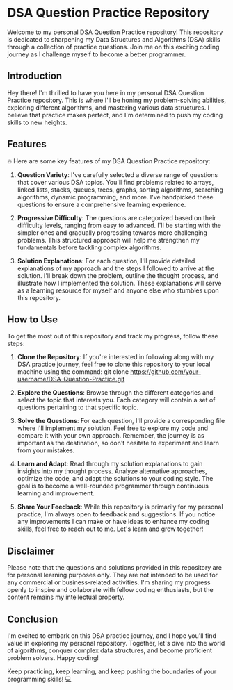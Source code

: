 # DSA Question Practice Repository

Welcome to my personal DSA Question Practice repository! This repository is dedicated to sharpening my Data Structures and Algorithms (DSA) skills through a collection of practice questions. Join me on this exciting coding journey as I challenge myself to become a better programmer.

## Introduction

Hey there! I'm thrilled to have you here in my personal DSA Question Practice repository. This is where I'll be honing my problem-solving abilities, exploring different algorithms, and mastering various data structures. I believe that practice makes perfect, and I'm determined to push my coding skills to new heights.

## Features

🔥 Here are some key features of my DSA Question Practice repository:

1. **Question Variety**: I've carefully selected a diverse range of questions that cover various DSA topics. You'll find problems related to arrays, linked lists, stacks, queues, trees, graphs, sorting algorithms, searching algorithms, dynamic programming, and more. I've handpicked these questions to ensure a comprehensive learning experience.

2. **Progressive Difficulty**: The questions are categorized based on their difficulty levels, ranging from easy to advanced. I'll be starting with the simpler ones and gradually progressing towards more challenging problems. This structured approach will help me strengthen my fundamentals before tackling complex algorithms.

3. **Solution Explanations**: For each question, I'll provide detailed explanations of my approach and the steps I followed to arrive at the solution. I'll break down the problem, outline the thought process, and illustrate how I implemented the solution. These explanations will serve as a learning resource for myself and anyone else who stumbles upon this repository.

## How to Use

To get the most out of this repository and track my progress, follow these steps:

1. **Clone the Repository**: If you're interested in following along with my DSA practice journey, feel free to clone this repository to your local machine using the command:
git clone https://github.com/your-username/DSA-Question-Practice.git

2. **Explore the Questions**: Browse through the different categories and select the topic that interests you. Each category will contain a set of questions pertaining to that specific topic.

3. **Solve the Questions**: For each question, I'll provide a corresponding file where I'll implement my solution. Feel free to explore my code and compare it with your own approach. Remember, the journey is as important as the destination, so don't hesitate to experiment and learn from your mistakes.

4. **Learn and Adapt**: Read through my solution explanations to gain insights into my thought process. Analyze alternative approaches, optimize the code, and adapt the solutions to your coding style. The goal is to become a well-rounded programmer through continuous learning and improvement.

5. **Share Your Feedback**: While this repository is primarily for my personal practice, I'm always open to feedback and suggestions. If you notice any improvements I can make or have ideas to enhance my coding skills, feel free to reach out to me. Let's learn and grow together!

## Disclaimer

Please note that the questions and solutions provided in this repository are for personal learning purposes only. They are not intended to be used for any commercial or business-related activities. I'm sharing my progress openly to inspire and collaborate with fellow coding enthusiasts, but the content remains my intellectual property.

## Conclusion

I'm excited to embark on this DSA practice journey, and I hope you'll find value in exploring my personal repository. Together, let's dive into the world of algorithms, conquer complex data structures, and become proficient problem solvers. Happy coding!

Keep practicing, keep learning, and keep pushing the boundaries of your programming skills! 💻
